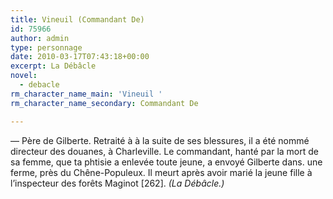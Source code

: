 ```yaml
---
title: Vineuil (Commandant De)
id: 75966
author: admin
type: personnage
date: 2010-03-17T07:43:18+00:00
excerpt: La Débâcle
novel:
  - debacle
rm_character_name_main: 'Vineuil '
rm_character_name_secondary: Commandant De

---
```

— Père de Gilberte. Retraité à à la suite de ses blessures, il a été nommé directeur des douanes, à Charleville. Le commandant, hanté par la mort de sa femme, que ta phtisie a enlevée toute jeune, a envoyé Gilberte dans. une ferme, près du Chêne-Populeux. Il meurt après avoir marié la jeune fille à l&rsquo;inspecteur des forêts Maginot [262]. _(La Débâcle.)_